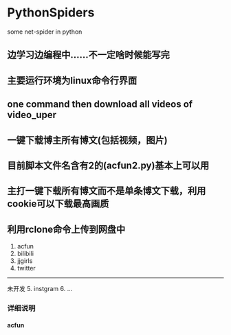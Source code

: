 # PythonSpiders
some net-spider in python

## 边学习边编程中……不一定啥时候能写完
## 主要运行环境为linux命令行界面
## one command then download all videos of video_uper
## 一键下载博主所有博文(包括视频，图片)
## 目前脚本文件名含有2的(acfun2.py)基本上可以用
## 主打一键下载所有博文而不是单条博文下载，利用cookie可以下载最高画质
## 利用rclone命令上传到网盘中

1. acfun
2. bilibili
3. jjgirls
4. twitter

-------------------
未开发
5. instgram
6. ...

### 详细说明

#### acfun

